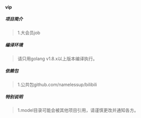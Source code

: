 #### vip

##### 项目简介
> 1.大会员job

##### 编译环境
> 请只用golang v1.8.x以上版本编译执行。

##### 依赖包
> 1.公共包github.com/namelessup/bilibili

##### 特别说明
> 1.model目录可能会被其他项目引用，请谨慎更改并通知各方。
